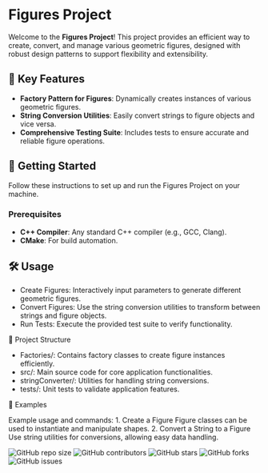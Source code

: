# Figures Project

Welcome to the **Figures Project**! This project provides an efficient way to create, convert, and manage various geometric figures, designed with robust design patterns to support flexibility and extensibility.

## 🌟 Key Features

- **Factory Pattern for Figures**: Dynamically creates instances of various geometric figures.
- **String Conversion Utilities**: Easily convert strings to figure objects and vice versa.
- **Comprehensive Testing Suite**: Includes tests to ensure accurate and reliable figure operations.

## 🚀 Getting Started

Follow these instructions to set up and run the Figures Project on your machine.

### Prerequisites

- **C++ Compiler**: Any standard C++ compiler (e.g., GCC, Clang).
- **CMake**: For build automation.

## 🛠️ Usage

- Create Figures: Interactively input parameters to generate different geometric figures.
- Convert Figures: Use the string conversion utilities to transform between strings and figure objects.
- Run Tests: Execute the provided test suite to verify functionality.

🧩 Project Structure

 -	Factories/: Contains factory classes to create figure instances efficiently.
- src/: Main source code for core application functionalities.
- 	stringConverter/: Utilities for handling string conversions.
-	tests/: Unit tests to validate application features.

📝 Examples

Example usage and commands:
	1.	Create a Figure
Figure classes can be used to instantiate and manipulate shapes.
	2.	Convert a String to a Figure
Use string utilities for conversions, allowing easy data handling.

![GitHub repo size](https://img.shields.io/github/repo-size/plamenstoynev/Figures-Project) 
![GitHub contributors](https://img.shields.io/github/contributors/plamenstoynev/Figures-Project)
![GitHub stars](https://img.shields.io/github/stars/plamenstoynev/Figures-Project?style=social)
![GitHub forks](https://img.shields.io/github/forks/plamenstoynev/Figures-Project?style=social)
![GitHub issues](https://img.shields.io/github/issues/plamenstoynev/Figures-Project)
